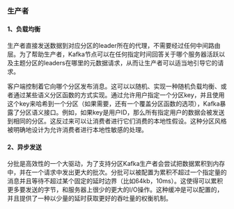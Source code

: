 ### 生产者

#### 1、负载均衡

生产者直接发送数据到对应分区的leader所在的代理，不需要经过任何中间路由层。为了帮助生产者，Kafka节点可以在任何指定时间回答关于哪个服务器活跃以及主题分区的leaders在哪里的元数据请求，从而让生产者可以适当地引导它的请求。

客户端控制着它向哪个分区发布消息。这可以以随机、实现一种随机负载均衡、或者通过某些语义分区函数的方式实现。通过允许用户指定一个分区key，并且使用这个key来哈希到一个分区（如果需要，还有一个覆盖分区函数的选项），Kafka暴露了分区语义接口。例如，如果key是用户ID，那么所有指定用户的数据会被发送到相同的分区。这反过来可以让消费者进行它们消费的本地性假设。这种分区风格被明确地设计为允许消费者进行本地性敏感的处理。

#### 2、异步发送

分批是高效性的一个大驱动，为了支持分区Kafka生产者会尝试把数据累积到内存中，并在一个请求中发出更大的批次。分批可以被配置为累积不超过一个指定量的消息并且等待不超过某个固定的延时边界（比如64kb，10ms）。这使得可以累积更多要发送的字节，和服务器上很少的更大的I/O操作。这种缓冲是可以配置的，并且提供了一种以少量的延时获取更好的吞吐量的权衡机制。